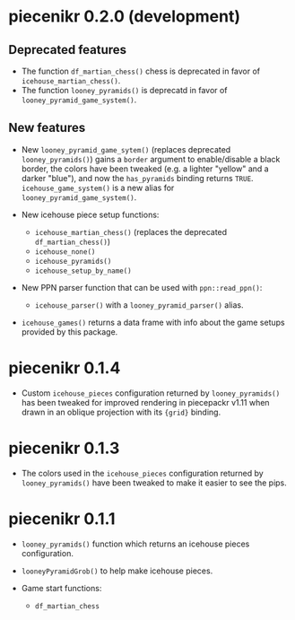 piecenikr 0.2.0 (development)
=============================

Deprecated features
-------------------

* The function `df_martian_chess()` chess is deprecated in favor of `icehouse_martian_chess()`.
* The function `looney_pyramids()` is deprecatd in favor of `looney_pyramid_game_system()`.

New features
------------

* New `looney_pyramid_game_sytem()` (replaces deprecated `looney_pyramids()`)
  gains a `border` argument to enable/disable a black border,
  the colors have been tweaked (e.g. a lighter "yellow" and a darker "blue"),
  and now the `has_pyramids` binding returns `TRUE`.
  `icehouse_game_system()` is a new alias for `looney_pyramid_game_system()`.
* New icehouse piece setup functions:

  - `icehouse_martian_chess()` (replaces the deprecated `df_martian_chess()`)
  - `icehouse_none()`
  - `icehouse_pyramids()`
  - `icehouse_setup_by_name()`

* New PPN parser function that can be used with `ppn::read_ppn()`:

  - `icehouse_parser()` with a `looney_pyramid_parser()` alias.

* `icehouse_games()` returns a data frame with info about the game
  setups provided by this package.

piecenikr 0.1.4
===============

* Custom ``icehouse_pieces`` configuration returned by ``looney_pyramids()``
  has been tweaked for improved rendering in piecepackr v1.11
  when drawn in an oblique projection with its `{grid}` binding.

piecenikr 0.1.3
===============

* The colors used in the ``icehouse_pieces`` configuration returned by ``looney_pyramids()``
  have been tweaked to make it easier to see the pips.

piecenikr 0.1.1
================

* ``looney_pyramids()`` function which returns an icehouse pieces configuration.
* ``looneyPyramidGrob()`` to help make icehouse pieces.
* Game start functions:

  - ``df_martian_chess``
